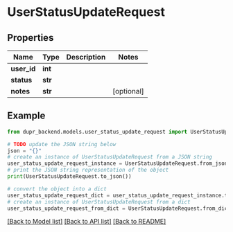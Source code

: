 # UserStatusUpdateRequest


## Properties

Name | Type | Description | Notes
------------ | ------------- | ------------- | -------------
**user_id** | **int** |  | 
**status** | **str** |  | 
**notes** | **str** |  | [optional] 

## Example

```python
from dupr_backend.models.user_status_update_request import UserStatusUpdateRequest

# TODO update the JSON string below
json = "{}"
# create an instance of UserStatusUpdateRequest from a JSON string
user_status_update_request_instance = UserStatusUpdateRequest.from_json(json)
# print the JSON string representation of the object
print(UserStatusUpdateRequest.to_json())

# convert the object into a dict
user_status_update_request_dict = user_status_update_request_instance.to_dict()
# create an instance of UserStatusUpdateRequest from a dict
user_status_update_request_from_dict = UserStatusUpdateRequest.from_dict(user_status_update_request_dict)
```
[[Back to Model list]](../README.md#documentation-for-models) [[Back to API list]](../README.md#documentation-for-api-endpoints) [[Back to README]](../README.md)


